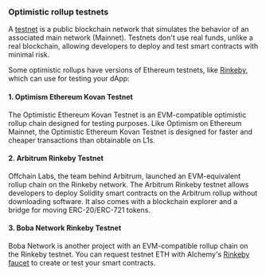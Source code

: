 ### Optimistic rollup testnets 

A [testnet](https://www.alchemy.com/overviews/what-are-testnets) is a public blockchain network that simulates the behavior of an associated main network (Mainnet). Testnets don't use real funds, unlike a real blockchain, allowing developers to deploy and test smart contracts with minimal risk. 

Some optimistic rollups have versions of Ethereum testnets, like [Rinkeby](https://www.alchemy.com/overviews/rinkeby-testnet), which can use for testing your dApp:  

#### 1. Optimism Ethereum Kovan Testnet 

The Optimistic Ethereum Kovan Testnet is an EVM-compatible optimistic rollup chain designed for testing purposes. Like Optimism on Ethereum Mainnet, the Optimistic Ethereum Kovan Testnet is designed for faster and cheaper transactions than obtainable on L1s. 

#### 2. Arbitrum Rinkeby Testnet

Offchain Labs, the team behind Arbitrum, launched an EVM-equivalent rollup chain on the Rinkeby network. The Arbitrum Rinkeby testnet allows developers to deploy Solidity smart contracts on the Arbitrum rollup without downloading software. It also comes with a blockchain explorer and a bridge for moving ERC-20/ERC-721 tokens. 

#### 3. Boba Network Rinkeby Testnet 

Boba Network is another project with an EVM-compatible rollup chain on the Rinkeby testnet. You can request testnet ETH with Alchemy's [Rinkeby faucet](https://rinkebyfaucet.com) to create or test your smart contracts. 